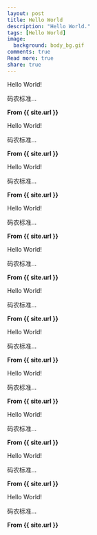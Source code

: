 ```yaml
---
layout: post
title: Hello World
description: "Hello World."
tags: [Hello World]
image:
  background: body_bg.gif
comments: true
Read more: true
share: true
---
```


Hello World!

码农标准...

<strong>From {{ site.url }}</strong>

Hello World!

码农标准...

<strong>From {{ site.url }}</strong>

Hello World!

码农标准...

<strong>From {{ site.url }}</strong>

Hello World!

码农标准...

<strong>From {{ site.url }}</strong>

Hello World!

码农标准...

<strong>From {{ site.url }}</strong>

Hello World!

码农标准...

<strong>From {{ site.url }}</strong>

Hello World!

码农标准...

<strong>From {{ site.url }}</strong>

Hello World!

码农标准...

<strong>From {{ site.url }}</strong>

Hello World!

码农标准...

<strong>From {{ site.url }}</strong>

Hello World!

码农标准...

<strong>From {{ site.url }}</strong>

Hello World!

码农标准...

<strong>From {{ site.url }}</strong>